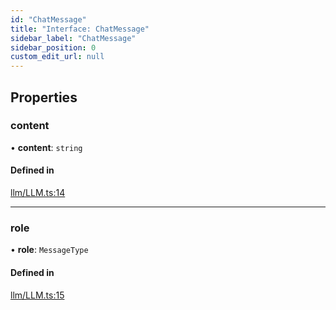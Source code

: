 ```yaml
---
id: "ChatMessage"
title: "Interface: ChatMessage"
sidebar_label: "ChatMessage"
sidebar_position: 0
custom_edit_url: null
---
```


## Properties

### content

• **content**: `string`

#### Defined in

[llm/LLM.ts:14](https://github.com/run-llama/LlamaIndexTS/blob/3cab956/packages/core/src/llm/LLM.ts#L14)

___

### role

• **role**: `MessageType`

#### Defined in

[llm/LLM.ts:15](https://github.com/run-llama/LlamaIndexTS/blob/3cab956/packages/core/src/llm/LLM.ts#L15)
